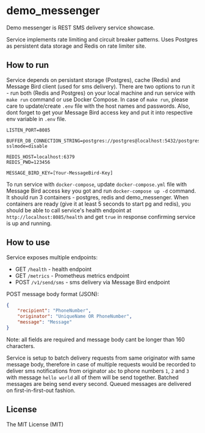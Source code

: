# demo_messenger

Demo messenger is REST SMS delivery service showcase.

Service implements rate limiting and circuit breaker patterns. Uses Postgres as persistent data storage and Redis on rate limiter site.

## How to run

Service depends on persistant storage (Postgres), cache (Redis) and Message Bird client (used for sms delivery). There are two options to run it - run both (Redis and Postgres) on your local machine and run service with `make run` command or use Docker Compose.
In case of `make run`, please care to update/create `.env` file with the host names and passwords. Also, dont forget to get your Message Bird access key and put it into respective env variable in `.env` file.
```.env
LISTEN_PORT=8085

BUFFER_DB_CONNECTION_STRING=postgres://postgres@localhost:5432/postgres?sslmode=disable

REDIS_HOST=localhost:6379
REDIS_PWD=123456

MESSAGE_BIRD_KEY=[Your-MessageBird-Key]
```
To run service with `docker-compose`, update `docker-compose.yml` file with Message Bird access key you got and run `docker-compose up -d` command. It should run 3 containers - postgres, redis and demo_messenger.
When containers are ready (give it at least 5 seconds to start pg and redis), you should be able to call service's health endpoint at `http://localhost:8085/health` and get `true` in response confirming service is up and running. 

## How to use

Service exposes multiple endpoints:
- GET `/health` - health endpoint
- GET `/metrics` - Prometheus metrics endpoint
- POST `/v1/send/sms` - sms delivery via Message Bird endpoint
 
POST message body format (JSON):
```json
{
	"recipient": "PhoneNumber",
	"originator": "UniqueName OR PhoneNumber",
	"message": "Message"
}
```
Note: all fields are required and message body cant be longer than 160 characters.

Service is setup to batch delivery requests from same originator with same message body, therefore in case of multiple requests would be recorded to deliver sms notifications from originator `abc` to phone numbers `1`, `2` and `3` with message `hello world` all of them will be send together.
Batched messages are being send every second. Queued messages are delivered on first-in-first-out fashion.

## License
 
The MIT License (MIT)
